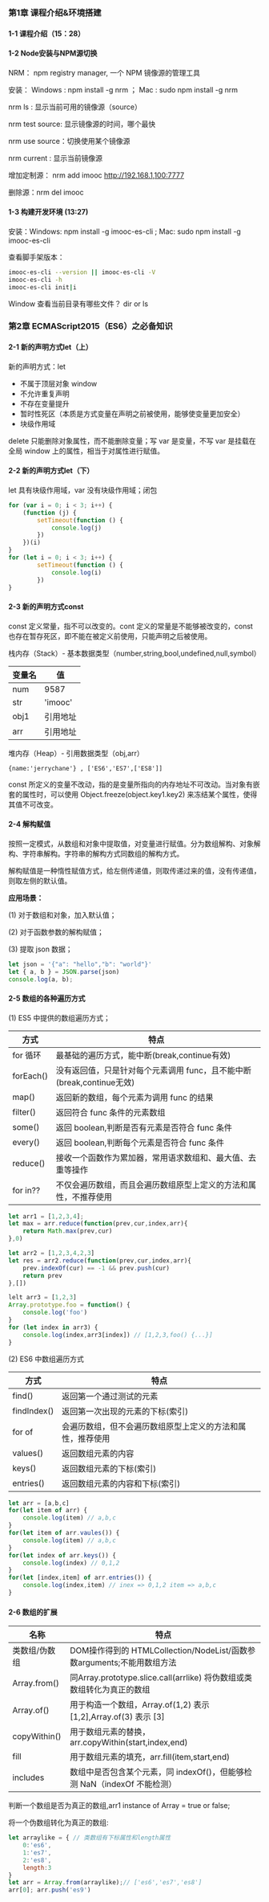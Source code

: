 ### 第1章 课程介绍&环境搭建

#### 1-1 课程介绍（15：28）

#### 1-2 Node安装与NPM源切换

NRM： npm registry manager,  一个 NPM 镜像源的管理工具

安装： Windows : npm install -g nrm ； Mac : sudo npm install -g nrm

nrm ls : 显示当前可用的镜像源（source）

nrm test  source: 显示镜像源的时间，哪个最快

nrm use source：切换使用某个镜像源

nrm current : 显示当前镜像源

增加定制源： nrm add imooc http://192.168.1,100:7777

删除源：nrm del imooc

#### 1-3 构建开发环境 (13:27)

安装：Windows: npm install -g imooc-es-cli ;  Mac: sudo npm install -g imooc-es-cli

查看脚手架版本：

```bash
imooc-es-cli --version || imooc-es-cli -V
imooc-es-cli -h
imooc-es-cli init|i
```

Window 查看当前目录有哪些文件？ dir or ls

### 第2章 ECMAScript2015（ES6）之必备知识

#### 2-1 新的声明方式let（上）

新的声明方式：let

* 不属于顶层对象 window 
* 不允许重复声明
* 不存在变量提升
* 暂时性死区（本质是方式变量在声明之前被使用，能够使变量更加安全）
* 块级作用域

delete 只能删除对象属性，而不能删除变量；写 var 是变量，不写 var 是挂载在全局 window 上的属性，相当于对属性进行赋值。

#### 2-2 新的声明方式let（下）

let 具有块级作用域，var 没有块级作用域；闭包

```js
for (var i = 0; i < 3; i++) {
    (function (j) {
        setTimeout(function () {
            console.log(j)
        })
    })(i)
} 
for (let i = 0; i < 3; i++) { 
        setTimeout(function () {
            console.log(i)
        })
} 
```

#### 2-3 新的声明方式const

const 定义常量，指不可以改变的。cont 定义的常量是不能够被改变的，const 也存在暂存死区，即不能在被定义前使用，只能声明之后被使用。

栈内存（Stack）- 基本数据类型（number,string,bool,undefined,null,symbol）

| 变量名 | 值       |
| ------ | -------- |
| num    | 9587     |
| str    | 'imooc'  |
| obj1   | 引用地址 |
| arr    | 引用地址 |

堆内存（Heap）- 引用数据类型（obj,arr）

```
{name:'jerrychane'} , ['ES6','ES7',['ES8']]
```

const 所定义的变量不改动，指的是变量所指向的内存地址不可改动。当对象有嵌套的属性时，可以使用 Object.freeze(object.key1.key2)  来冻结某个属性，使得其值不可改变。

#### 2-4 解构赋值

按照一定模式，从数组和对象中提取值，对变量进行赋值。分为数组解构、对象解构、字符串解构。字符串的解构方式同数组的解构方式。

解构赋值是一种惰性赋值方式，给左侧传递值，则取传递过来的值，没有传递值，则取左侧的默认值。

**应用场景：**

(1) 对于数组和对象，加入默认值；

(2) 对于函数参数的解构赋值；

(3) 提取 json 数据；

```js
let json = '{"a": "hello","b": "world"}'
let { a, b } = JSON.parse(json)
console.log(a, b);
```

#### 2-5 数组的各种遍历方式

(1) ES5 中提供的数组遍历方式；

| 方式      | 特点                                                         |
| --------- | ------------------------------------------------------------ |
| for 循环  | 最基础的遍历方式，能中断(break,continue有效)                 |
| forEach() | 没有返回值，只是针对每个元素调用 func，且不能中断(break,continue无效) |
| map()     | 返回新的数组，每个元素为调用 func 的结果                     |
| filter()  | 返回符合 func 条件的元素数组                                 |
| some()    | 返回 boolean,判断是否有元素是否符合 func 条件                |
| every()   | 返回 boolean,判断每个元素是否符合 func 条件                  |
| reduce()  | 接收一个函数作为累加器，常用语求数组和、最大值、去重等操作   |
| for in??  | 不仅会遍历数组，而且会遍历数组原型上定义的方法和属性，不推荐使用 |

```js
let arr1 = [1,2,3,4];
let max = arr.reduce(function(prev,cur,index,arr){
    return Math.max(prev,cur)
},0)

let arr2 = [1,2,3,4,2,3]
let res = arr2.reduce(function(prev,cur,index,arr){
    prev.indexOf(cur) == -1 && prev.push(cur)
    return prev
},[]) 

lelt arr3 = [1,2,3]
Array.prototype.foo = function() {
    console.log('foo')
}
for (let index in arr3) {
    console.log(index,arr3[index]) // [1,2,3,foo() {...}]
}
```

(2) ES6 中数组遍历方式

| 方式        | 特点                                                       |
| ----------- | ---------------------------------------------------------- |
| find()      | 返回第一个通过测试的元素                                   |
| findIndex() | 返回第一次出现的元素的下标(索引)                           |
| for of      | 会遍历数组，但不会遍历数组原型上定义的方法和属性，推荐使用 |
| values()    | 返回数组元素的内容                                         |
| keys()      | 返回数组元素的下标(索引)                                   |
| entries()   | 返回数组元素的内容和下标(索引)                             |

```js
let arr = [a,b,c]
for(let item of arr) {
    console.log(item) // a,b,c
}
for(let item of arr.vaules()) {
    console.log(item) // a,b,c
}
for(let index of arr.keys()) {
    console.log(index) // 0,1,2
}
for(let [index,item] of arr.entries()) {
    console.log(index,item) // inex => 0,1,2 item => a,b,c
}
```

#### 2-6 数组的扩展

| 名称          | 特点                                                         |
| ------------- | ------------------------------------------------------------ |
| 类数组/伪数组 | DOM操作得到的 HTMLCollection/NodeList/函数参数arguments;不能用数组方法 |
| Array.from()  | 同Array.prototype.slice.call(arrlike)  将伪数组或类数组转化为真正的数组 |
| Array.of()    | 用于构造一个数组，Array.of(1,2) 表示 [1,2],Array.of(3) 表示 [3] |
| copyWithin()  | 用于数组元素的替换，arr.copyWithin(start,index,end)          |
| fill          | 用于数组元素的填充，arr.fill(item,start,end)                 |
| includes      | 数组中是否包含某个元素，同 indexOf()，但能够检测 NaN（indexOf 不能检测） |

判断一个数组是否为真正的数组,arr1 instance of Array = true or false; 

将一个伪数组转化为真正的数组:

```js
let arraylike = { // 类数组有下标属性和length属性
    0:'es6',
    1:'es7',
    2:'es8',
    length:3
}
let arr = Array.from(arraylike);// ['es6','es7','es8']
arr[0]; arr.push('es9')
```

